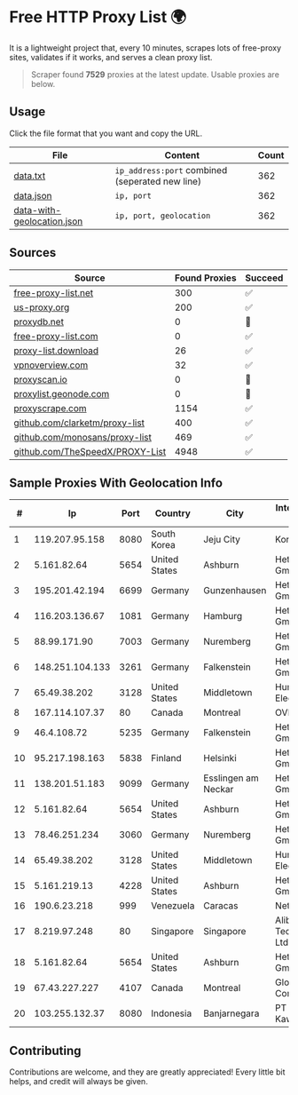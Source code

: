 
# Free HTTP Proxy List 🌍

It is a lightweight project that, every 10 minutes, scrapes lots of free-proxy sites, validates if it works, and serves a clean proxy list.


> Scraper found **7529** proxies at the latest update. Usable proxies are below.

## Usage

Click the file format that you want and copy the URL.


|File|Content|Count|
|----|-------|-----|
|[data.txt](https://raw.githubusercontent.com/themiralay/Proxy-List-World/master/data.txt)|`ip_address:port` combined (seperated new line)|362|
|[data.json](https://raw.githubusercontent.com/themiralay/Proxy-List-World/master/data.json)|`ip, port`|362|
|[data-with-geolocation.json](https://raw.githubusercontent.com/themiralay/Proxy-List-World/master/data-with-geolocation.json)|`ip, port, geolocation`|362|

## Sources

|Source|Found Proxies|Succeed|
|------|-------------|-------|
|[free-proxy-list.net](https://free-proxy-list.net)|300|✅|
|[us-proxy.org](https://www.us-proxy.org)|200|✅|
|[proxydb.net](http://proxydb.net)|0|🚫|
|[free-proxy-list.com](https://free-proxy-list.com/?page=&port=&type%5B%5D=http&type%5B%5D=https&up_time=0&search=Search)|0|✅|
|[proxy-list.download](https://www.proxy-list.download/HTTP)|26|✅|
|[vpnoverview.com](https://vpnoverview.com/privacy/anonymous-browsing/free-proxy-servers)|32|✅|
|[proxyscan.io](https://www.proxyscan.io)|0|🚫|
|[proxylist.geonode.com](https://proxylist.geonode.com/api/proxy-list?limit=300&page=1&sort_by=lastChecked&sort_type=desc&protocols=http,https)|0|🚫|
|[proxyscrape.com](https://api.proxyscrape.com/v2/?request=displayproxies&protocol=http&timeout=10000&country=all&ssl=all&anonymity=all)|1154|✅|
|[github.com/clarketm/proxy-list](https://raw.githubusercontent.com/clarketm/proxy-list/master/proxy-list-raw.txt)|400|✅|
|[github.com/monosans/proxy-list](https://raw.githubusercontent.com/monosans/proxy-list/main/proxies/http.txt)|469|✅|
|[github.com/TheSpeedX/PROXY-List](https://raw.githubusercontent.com/TheSpeedX/PROXY-List/master/http.txt)|4948|✅|


## Sample Proxies With Geolocation Info

|#|Ip|Port|Country|City|Internet Service Provider|
|-|--|----|-------|----|-------------------------|
|1|119.207.95.158|8080|South Korea|Jeju City|Korea Telecom|
|2|5.161.82.64|5654|United States|Ashburn|Hetzner Online GmbH|
|3|195.201.42.194|6699|Germany|Gunzenhausen|Hetzner Online GmbH|
|4|116.203.136.67|1081|Germany|Hamburg|Hetzner Online GmbH|
|5|88.99.171.90|7003|Germany|Nuremberg|Hetzner Online GmbH|
|6|148.251.104.133|3261|Germany|Falkenstein|Hetzner Online GmbH|
|7|65.49.38.202|3128|United States|Middletown|Hurricane Electric LLC|
|8|167.114.107.37|80|Canada|Montreal|OVH SAS|
|9|46.4.108.72|5235|Germany|Falkenstein|Hetzner Online GmbH|
|10|95.217.198.163|5838|Finland|Helsinki|Hetzner Online GmbH|
|11|138.201.51.183|9099|Germany|Esslingen am Neckar|Hetzner Online GmbH|
|12|5.161.82.64|5654|United States|Ashburn|Hetzner Online GmbH|
|13|78.46.251.234|3060|Germany|Nuremberg|Hetzner Online GmbH|
|14|65.49.38.202|3128|United States|Middletown|Hurricane Electric LLC|
|15|5.161.219.13|4228|United States|Ashburn|Hetzner Online GmbH|
|16|190.6.23.218|999|Venezuela|Caracas|Net Uno|
|17|8.219.97.248|80|Singapore|Singapore|Alibaba (US) Technology Co., Ltd.|
|18|5.161.82.64|5654|United States|Ashburn|Hetzner Online GmbH|
|19|67.43.227.227|4107|Canada|Montreal|GloboTech Communications|
|20|103.255.132.37|8080|Indonesia|Banjarnegara|PT Sarana Kawan Setia|



## Contributing

Contributions are welcome, and they are greatly appreciated! Every
little bit helps, and credit will always be given.

